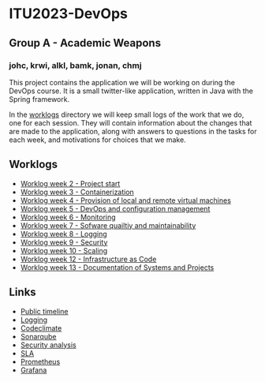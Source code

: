 # ITU2023-DevOps
## Group A - Academic Weapons
### johc, krwi, alkl, bamk, jonan, chmj

This project contains the application we will be working on during the DevOps course. It is a small twitter-like application, written in Java with the Spring framework. 

In the [worklogs](https://github.com/Magmose/ITU2023-DevOps/tree/dev/worklogs) directory we will keep small logs of the work that we do, one for each session. They will contain information about the changes that are made to the application, along with answers to questions in the tasks for each week, and motivations for choices that we make. 

## Worklogs
- [Worklog week 2 - Project start](https://github.com/Magmose/ITU2023-DevOps/tree/dev/worklogs/session02/README.md)
- [Worklog week 3 - Containerization](https://github.com/Magmose/ITU2023-DevOps/tree/dev/worklogs/session03/README.md)
- [Worklog week 4 - Provision of local and remote virtual machines](https://github.com/Magmose/ITU2023-DevOps/tree/dev/worklogs/session04/README.md)
- [Worklog week 5 - DevOps and configuration management](https://github.com/Magmose/ITU2023-DevOps/tree/dev/worklogs/session05/README.md)
- [Worklog week 6 - Monitoring](https://github.com/Magmose/ITU2023-DevOps/tree/dev/worklogs/session06/README.md)
- [Worklog week 7 - Sofware quailtiy and maintainability](https://github.com/Magmose/ITU2023-DevOps/tree/dev/worklogs/session07/README.md)
- [Worklog week 8 - Logging](https://github.com/Magmose/ITU2023-DevOps/tree/dev/worklogs/session08/README.md)
- [Worklog week 9 - Security](https://github.com/Magmose/ITU2023-DevOps/tree/dev/worklogs/session09/README.md)
- [Worklog week 10 - Scaling](https://github.com/Magmose/ITU2023-DevOps/tree/dev/worklogs/session10/README.md)
- [Worklog week 12 - Infrastructure as Code](https://github.com/Magmose/ITU2023-DevOps/tree/dev/worklogs/session12/README.md)
- [Worklog week 13 - Documentation of Systems and Projects](https://github.com/Magmose/ITU2023-DevOps/tree/dev/worklogs/session13/README.md)

## Links
- [Public timeline](http://146.190.207.33:public)
- [Logging](http://64.226.93.127:5601)
- [Codeclimate](https://codeclimate.com/github/Academic-Weapons/ITU2023-DevOps)
- [Sonarqube](https://sonarcloud.io/organizations/academic-weapons/projects)
- [Security analysis](https://github.com/Magmose/ITU2023-DevOps/tree/dev/worklogs/session09/SecurityAnalysis.md)
- [SLA](https://github.com/Magmose/ITU2023-DevOps/tree/dev/worklogs/session08/SLA.md)
- [Prometheus](http://146.190.207.33:9090)
- [Grafana](http://146.190.207.33:3000)